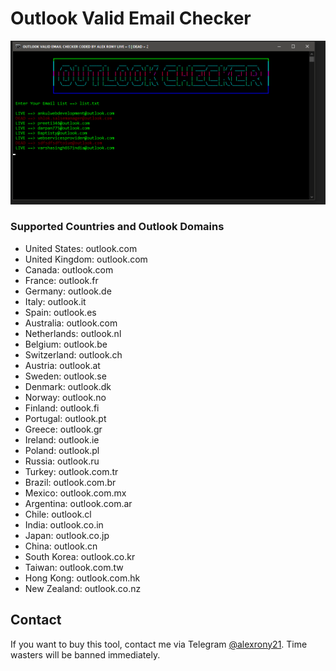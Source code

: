 # Outlook Valid Email Checker

![Area Code Database](https://raw.githubusercontent.com/alexrony21/Outlook-Valid-Email-Checker/main/Outlook_Valid_Email_Checker.png)

### Supported Countries and Outlook Domains

- United States: outlook.com
- United Kingdom: outlook.com
- Canada: outlook.com
- France: outlook.fr
- Germany: outlook.de
- Italy: outlook.it
- Spain: outlook.es
- Australia: outlook.com
- Netherlands: outlook.nl
- Belgium: outlook.be
- Switzerland: outlook.ch
- Austria: outlook.at
- Sweden: outlook.se
- Denmark: outlook.dk
- Norway: outlook.no
- Finland: outlook.fi
- Portugal: outlook.pt
- Greece: outlook.gr
- Ireland: outlook.ie
- Poland: outlook.pl
- Russia: outlook.ru
- Turkey: outlook.com.tr
- Brazil: outlook.com.br
- Mexico: outlook.com.mx
- Argentina: outlook.com.ar
- Chile: outlook.cl
- India: outlook.co.in
- Japan: outlook.co.jp
- China: outlook.cn
- South Korea: outlook.co.kr
- Taiwan: outlook.com.tw
- Hong Kong: outlook.com.hk
- New Zealand: outlook.co.nz

## Contact

If you want to buy this tool, contact me via Telegram [@alexrony21](https://t.me/alexrony21). Time wasters will be banned immediately.
